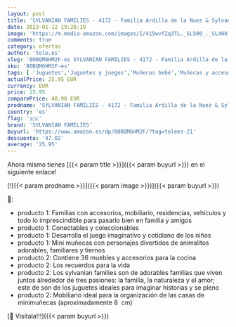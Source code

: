 ```yaml
---
layout: post
title: 'SYLVANIAN FAMILIES - 4172 - Familia Ardilla de la Nuez & Sylvanian Families - 5341 - Set de Cocina'
date: 2023-01-12 19:28:19
image: 'https://m.media-amazon.com/images/I/415wvfZq3TL._SL500_._SL400_.jpg'
comments: true
category: ofertas
author: 'tole.es'
slug: 'B0BQM6HM2F-es SYLVANIAN FAMILIES - 4172 - Familia Ardilla de la Nuez &...'
sku: 'B0BQM6HM2F-es'
tags: [ 'Juguetes','Juguetes y juegos','Muñecas bebé','Muñecas y accesorios','families','sylvanian','sylvanian families','🇪🇸', ]
actualPrice: 25.95 EUR
currency: EUR
price: 25.95
comparePrice: 48.98 EUR
prodname: 'SYLVANIAN FAMILIES - 4172 - Familia Ardilla de la Nuez & Sylvanian Families - 5341 - Set de Cocina'
country: 'es'
flag: '🇪🇸'
brand: 'SYLVANIAN FAMILIES'
buyurl: 'https://www.amazon.es/dp/B0BQM6HM2F/?tag=tolees-21'
descuento: '47.02'
average: '25.95'
---
```


Ahora mismo tienes [{{< param title >}}]({{< param buyurl >}}) en el siguiente enlace!

[![{{< param prodname >}}]({{< param image >}})]({{< param buyurl >}})

🔎:

- producto 1: Familias con accesorios, mobiliario, residencias, vehículos y todo lo imprescindible para pasarlo bien en familia y amigos
- producto 1: Conectables y coleccionables
- producto 1: Desarrolla el juego imaginativo y cotidiano de los niños
- producto 1: Mini muñecas con personajes divertidos de animalitos adorables, familiares y tiernos
- producto 2: Contiene 36 muebles y accesorios para la cocina
- producto 2: Los recuerdos para la vida
- producto 2: Los sylvanian families son de adorables familias que viven juntos alrededor de tres pasiones: la familia, la naturaleza y el amor; este de son de los juguetes ideales para imaginar historias y se pleno
- producto 2: Mobiliario ideal para la organización de las casas de minimuñecas (aproximadamente 8  cm)

[🛒 Visítala!!!]({{< param buyurl >}})
